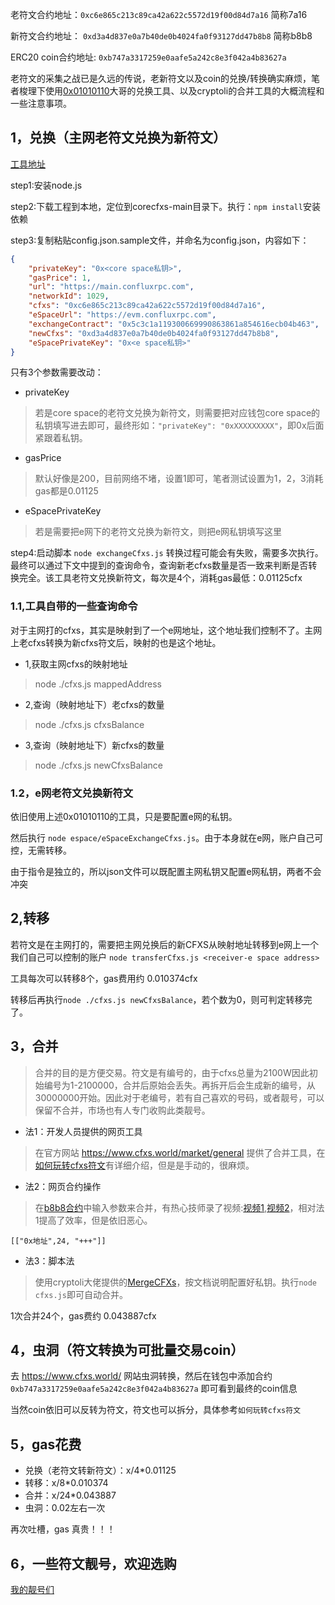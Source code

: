 老符文合约地址：``0xc6e865c213c89ca42a622c5572d19f00d84d7a16``   简称7a16

新符文合约地址： ``0xd3a4d837e0a7b40de0b4024fa0f93127dd47b8b8``   简称b8b8

ERC20 coin合约地址: ``0xb747a3317259e0aafe5a242c8e3f042a4b83627a``


老符文的采集之战已是久远的传说，老新符文以及coin的兑换/转换确实麻烦，笔者梭理下使用[0x01010110](https://github.com/0x01010110)大哥的兑换工具、以及cryptoli的合并工具的大概流程和一些注意事项。
## 1，兑换（主网老符文兑换为新符文）
[工具地址](https://github.com/0x01010110/corecfxs/blob/main/readmezh.md#%E5%85%91%E6%8D%A2-core-space-%E6%89%93%E5%88%B0%E7%9A%84-cfxs)

step1:安装node.js

step2:下载工程到本地，定位到corecfxs-main目录下。执行：``npm install``安装依赖

step3:复制粘贴config.json.sample文件，并命名为config.json，内容如下：
```json
{
    "privateKey": "0x<core space私钥>",
    "gasPrice": 1,
    "url": "https://main.confluxrpc.com",
    "networkId": 1029,
    "cfxs": "0xc6e865c213c89ca42a622c5572d19f00d84d7a16",
    "eSpaceUrl": "https://evm.confluxrpc.com",
    "exchangeContract": "0x5c3c1a119300669990863861a854616ecb04b463",
    "newCfxs": "0xd3a4d837e0a7b40de0b4024fa0f93127dd47b8b8",
    "eSpacePrivateKey": "0x<e space私钥>"
}
```
只有3个参数需要改动：
- privateKey 
>若是core space的老符文兑换为新符文，则需要把对应钱包core space的私钥填写进去即可，最终形如：``"privateKey": "0xXXXXXXXXX"``，即0x后面紧跟着私钥。
- gasPrice
>默认好像是200，目前网络不堵，设置1即可，笔者测试设置为1，2，3消耗gas都是0.01125
- eSpacePrivateKey
>若是需要把e网下的老符文兑换为新符文，则把e网私钥填写这里

step4:启动脚本 ``node exchangeCfxs.js``
转换过程可能会有失败，需要多次执行。最终可以通过下文中提到的查询命令，查询新老cfxs数量是否一致来判断是否转换完全。该工具老符文兑换新符文，每次是4个，消耗gas最低：0.01125cfx


### 1.1,工具自带的一些查询命令
对于主网打的cfxs，其实是映射到了一个e网地址，这个地址我们控制不了。主网上老cfxs转换为新cfxs符文后，映射的也是这个地址。

- 1,获取主网cfxs的映射地址
>node ./cfxs.js mappedAddress

- 2,查询（映射地址下）老cfxs的数量
>node ./cfxs.js cfxsBalance

- 3,查询（映射地址下）新cfxs的数量
>node ./cfxs.js newCfxsBalance

### 1.2，e网老符文兑换新符文
依旧使用上述0x01010110的工具，只是要配置e网的私钥。

然后执行 ``node espace/eSpaceExchangeCfxs.js``。由于本身就在e网，账户自己可控，无需转移。

由于指令是独立的，所以json文件可以既配置主网私钥又配置e网私钥，两者不会冲突


## 2,转移
若符文是在主网打的，需要把主网兑换后的新CFXS从映射地址转移到e网上一个我们自己可以控制的账户
``node transferCfxs.js <receiver-e space address>``
 

工具每次可以转移8个，gas费用约 0.010374cfx

转移后再执行``node ./cfxs.js newCfxsBalance``，若个数为0，则可判定转移完了。

 
## 3，合并
>合并的目的是方便交易。符文是有编号的，由于cfxs总量为2100W因此初始编号为1-2100000，合并后原始会丢失。再拆开后会生成新的编号，从30000000开始。因此对于老编号，若有自己喜欢的号码，或者靓号，可以保留不合并，市场也有人专门收购此类靓号。

- 法1：开发人员提供的网页工具
>在官方网站 https://www.cfxs.world/market/general 提供了合并工具，在[如何玩转cfxs符文](https://github.com/iningwei/CFXSArchive/blob/master/%E5%A6%82%E4%BD%95%E7%8E%A9%E8%BD%ACcfxs%E7%AC%A6%E6%96%87.pdf)有详细介绍，但是是手动的，很麻烦。

- 法2：网页合约操作
>在[b8b8合约](https://evm.confluxscan.net/address/0xd3a4d837e0a7b40de0b4024fa0f93127dd47b8b8)中输入参数来合并，有热心技师录了视频:[视频1](https://github.com/iningwei/CFXSArchive/blob/master/%E6%8A%80%E5%B8%88%E7%BD%91%E9%A1%B5%E5%90%88%E7%BA%A6%E5%90%88%E5%B9%B6%E6%96%B0cfxs%E7%AC%A6%E6%96%871.mp4),[视频2](https://github.com/iningwei/CFXSArchive/blob/master/%E6%8A%80%E5%B8%88%E7%BD%91%E9%A1%B5%E5%90%88%E7%BA%A6%E5%90%88%E5%B9%B6%E6%96%B0cfxs%E7%AC%A6%E6%96%872.mp4)，相对法1提高了效率，但是依旧恶心。
```
[["0x地址",24, "+++"]]
```

- 法3：脚本法
>使用cryptoli大佬提供的[MergeCFXs](https://github.com/cryptoli/MergeCFXs)，按文档说明配置好私钥。执行``node cfxs.js``即可自动合并。
  
1次合并24个，gas费约 0.043887cfx
## 4，虫洞（符文转换为可批量交易coin）
去 https://www.cfxs.world/ 网站虫洞转换，然后在钱包中添加合约 ``0xb747a3317259e0aafe5a242c8e3f042a4b83627a`` 即可看到最终的coin信息

当然coin依旧可以反转为符文，符文也可以拆分，具体参考``如何玩转cfxs符文``


## 5，gas花费
- 兑换（老符文转新符文）：x/4*0.01125
- 转移：x/8*0.010374
- 合并：x/24*0.043887
- 虫洞：0.02左右一次

再次吐槽，gas 真贵！！！

## 6，一些符文靓号，欢迎选购
[我的靓号们](https://github.com/iningwei/CFXSArchive/blob/master/%E6%AC%A2%E8%BF%8E%E9%80%89%E8%B4%AD%E9%9D%93%E5%8F%B7.md)
